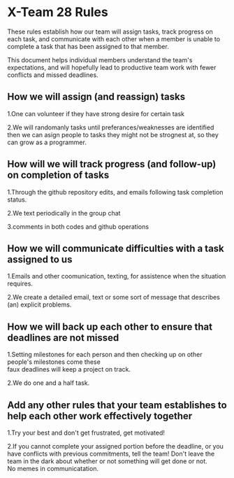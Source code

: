 # X-Team 28 Rules

These rules establish how our team will assign tasks,
track progress on each task, and communicate with each other 
when a member is unable to complete a task that has been assigned to that member.

This document helps individual members understand the team's expectations,
and will hopefully lead to productive team work with fewer conflicts
and missed deadlines.

## How we will assign (and reassign) tasks
1.One can volunteer if they have strong desire for certain task  

2.We will randomanly tasks until preferances/weaknesses are identified
then we can asign people to tasks they might not be strognest at, so they can grow as a programmer.


## How will we will track progress (and follow-up) on completion of tasks

1.Through the github repository edits, and emails following task completion status.   

2.We text periodically in the group chat

3.comments in both codes and github operations

## How we will communicate difficulties with a task assigned to us
1.Emails and other coomunication, texting, for assistence when the situation requires.   

2.We create a detailed email, text or some sort of message that describes (an) explicit problems. 

## How we will back up each other to ensure that deadlines are not missed
1.Setting milestones for each person and then checking up on other people's milestones come these   
faux deadlines will keep a project on track.  

2.We do one and a half task.   
 

## Add any other rules that your team establishes to help each other work effectively together
1.Try your best and don't get frustrated, get motivated!  

2.If you cannot complete your assigned portion before the deadline, or you have conflicts with previous commitments, tell the team! Don't leave the team in the dark about whether or not something will get done or not.  
No memes in communicatation.  

